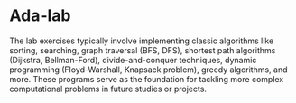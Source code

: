 # Ada-lab
The lab exercises typically involve implementing classic algorithms like sorting, searching, graph traversal (BFS, DFS), shortest path algorithms (Dijkstra, Bellman-Ford), divide-and-conquer techniques, dynamic programming (Floyd-Warshall, Knapsack problem), greedy algorithms, and more.
These programs serve as the foundation for tackling more complex computational problems in future studies or projects.
